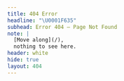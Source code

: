 ```yaml
---
title: 404 Error
headline: "\U0001F635"
subhead: Error 404 — Page Not Found
note: |
  [Move along](/),  
  nothing to see here.
header: white
hide: true
layout: 404
---
```

